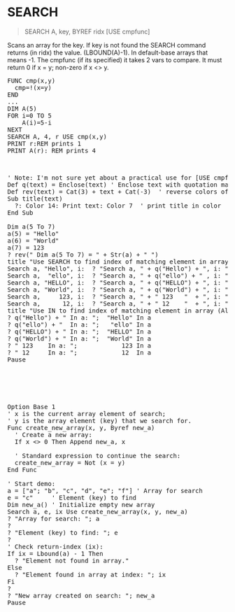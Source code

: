 # SEARCH

> SEARCH A, key, BYREF ridx [USE cmpfunc]

Scans an array for the key. If key is not found the SEARCH command returns (in ridx) the value. (LBOUND(A)-1). In default-base arrays that means -1. The cmpfunc (if its specified) it takes 2 vars to compare. It must return 0 if x = y; non-zero if x <> y.


<pre>FUNC cmp(x,y)
  cmp=!(x=y)
END
...
DIM A(5)
FOR i=0 TO 5
    A(i)=5-i
NEXT
SEARCH A, 4, r USE cmp(x,y)
PRINT r:REM prints 1
PRINT A(r): REM prints 4

<pre>

' Note: I'm not sure yet about a practical use for [USE cmpfunc] syntax...
Def q(text) = Enclose(text) ' Enclose text with quotation marks, ""
Def rev(text) = Cat(3) + text + Cat(-3)  ' reverse colors of text
Sub title(text)
  ?: Color 14: Print text: Color 7  ' print title in color
End Sub

Dim a(5 To 7)
a(5) = "Hello" 
a(6) = "World"
a(7) = 123
? rev(" Dim a(5 To 7) = " + Str(a) + " ")
title "Use SEARCH to find index of matching element in array (Base LBOUND(a)):"
Search a, "Hello", i:  ? "Search a, " + q("Hello") + ", i: "; i
Search a,  "ello", i:  ? "Search a, " + q("ello") + " , i: "; i
Search a, "HELLO", i:  ? "Search a, " + q("HELLO") + ", i: "; i
Search a, "World", i:  ? "Search a, " + q("World") + ", i: "; i
Search a,     123, i:  ? "Search a, " + " 123   "  + ", i: "; i
Search a,      12, i:  ? "Search a, " + " 12    "  + ", i: "; i
title "Use IN to find index of matching element in array (Always Base 1):"
? q("Hello") + " In a: ";  "Hello" In a
? q("ello") + "  In a: ";   "ello" In a
? q("HELLO") + " In a: ";  "HELLO" In a
? q("World") + " In a: ";  "World" In a
? " 123    In a: ";            123 In a
? " 12     In a: ";            12  In a
Pause

</pre>

<pre>

Option Base 1
' x is the current array element of search;
' y is the array element (key) that we search for.
Func create_new_array(x, y, Byref new_a)
  ' Create a new array:
  If x <> 0 Then Append new_a, x 
  
  ' Standard expression to continue the search:
  create_new_array = Not (x = y) 
End Func

' Start demo:
a = ["a"; "b", "c", "d", "e"; "f"] ' Array for search
e = "c"     ' Element (key) to find
Dim new_a() ' Initialize empty new array
Search a, e, ix Use create_new_array(x, y, new_a)
? "Array for search: "; a
?
? "Element (key) to find: "; e
?
' Check return-index (ix):
If ix = Lbound(a) - 1 Then
  ? "Element not found in array."
Else
  ? "Element found in array at index: "; ix
Fi
?
? "New array created on search: "; new_a
Pause

</pre>

